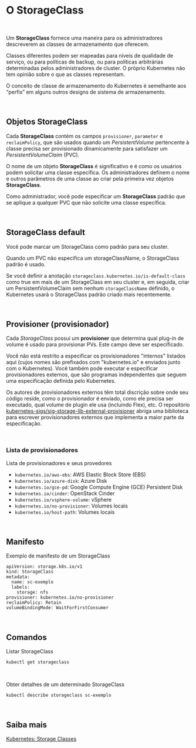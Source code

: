 # O StorageClass

<br>

Um **StorageClass** fornece uma maneira para os administradores descreverem as classes de armazenamento que oferecem.

Classes diferentes podem ser mapeadas para níveis de qualidade de serviço, ou para políticas de backup, ou para políticas arbitrárias determinadas pelos administradores de cluster. O próprio Kubernetes não tem opinião sobre o que as classes representam.

O conceito de classe de armazenamento do Kubernetes é semelhante aos “perfis” em alguns outros designs de sistema de armazenamento.

<br>

## Objetos StorageClass

Cada **StorageClass** contém os campos `provisioner`, `parameter` e `reclaimPolicy`, que são usados ​​quando um *PersistentVolume* pertencente à classe precisa ser provisionado dinamicamente para satisfazer um *PersistentVolumeClaim* (PVC).

O nome de um objeto **StorageClass** é significativo e é como os usuários podem solicitar uma classe específica. Os administradores definem o nome e outros parâmetros de uma classe ao criar pela primeira vez objetos **StorageClass**.

Como administrador, você pode especificar um **StorageClass** padrão que se aplique a qualquer PVC que não solicite uma classe específica.

<br>

## StorageClass default

Você pode marcar um StorageClass como padrão para seu cluster. 

Quando um PVC não especifica um storageClassName, o StorageClass padrão é usado.

Se você definir a anotação `storageclass.kubernetes.io/is-default-class` como true em mais de um StorageClass em seu cluster e, em seguida, criar um PersistentVolumeClaim sem nenhum `storageClassName` definido, o Kubernetes usará o StorageClass padrão criado mais recentemente.

<br>

## Provisioner (provisionador)

Cada *StorageClass* possui um **provisioner** que determina qual plug-in de volume é usado para provisionar PVs. Este campo deve ser especificado.

Você não está restrito a especificar os provisionadores "internos" listados aqui (cujos nomes são prefixados com "kubernetes.io" e enviados junto com o Kubernetes). Você também pode executar e especificar provisionadores externos, que são programas independentes que seguem uma especificação definida pelo Kubernetes.

Os autores de provisionadores externos têm total discrição sobre onde seu código reside, como o provisionador é enviado, como ele precisa ser executado, qual volume de plugin ele usa (incluindo Flex), etc. O repositório [kubernetes-sigs/sig-storage-lib-external-provisioner](https://github.com/kubernetes-sigs/sig-storage-lib-external-provisioner) abriga uma biblioteca para escrever provisionadores externos que implementa a maior parte da especificação. 

<br>

### Lista de provisionadores 

Lista de provisionadores e seus provedores

- `kubernetes.io/aws-ebs`: AWS Elastic Block Store (EBS)
- `kubernetes.io/azure-disk`: Azure Disk
- `kubernetes.io/gce-pd`: Google Compute Engine (GCE)  Persistent Disk
- `kubernetes.io/cinder`: OpenStack Cinder
- `kubernetes.io/vsphere-volume`: vSphere
- `kubernetes.io/no-provisioner`: Volumes locais
- `kubernetes.io/host-path`: Volumes locais

<br>

## Manifesto

Exemplo de manifesto de um StorageClass

```shell
apiVersion: storage.k8s.io/v1
kind: StorageClass
metadata:
  name: sc-exemplo
  labels:
    storage: nfs
provisioner: kubernetes.io/no-provisioner
reclaimPolicy: Retain
volumeBindingMode: WaitForFirstConsumer
```

<br>

## Comandos

Listar StorageClass
```shell
kubectl get storageclass
```

<br>

Obter detalhes de um determinado StorageClass
```shell
kubectl describe storageclass sc-exemplo
```

<br>

## Saiba mais
[Kubernetes: Storage Classes](https://kubernetes.io/docs/concepts/storage/storage-classes/)